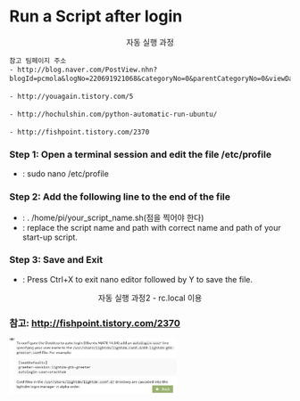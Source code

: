 # Run a Script after login

<center>자동 실행 과정</center>

```
참고 팀페이지 주소
- http://blog.naver.com/PostView.nhn?blogId=pcmola&logNo=220691921068&categoryNo=0&parentCategoryNo=0&viewDate=&currentPage=1&postListTopCurrentPage=1&from=postView

- http://youagain.tistory.com/5

- http://hochulshin.com/python-automatic-run-ubuntu/

- http://fishpoint.tistory.com/2370

```


### Step 1: Open a terminal session and edit the file /etc/profile
  - : sudo nano /etc/profile
  
### Step 2: Add the following line to the end of the file
  - : . /home/pi/your_script_name.sh(점을 찍어야 한다)
  - : replace the script name and path with correct name and path of your start-up script.

### Step 3: Save and Exit
  - : Press Ctrl+X to exit nano editor followed by Y to save the file.



<center>자동 실행 과정2 - rc.local 이용</center>
  
### 참고: http://fishpoint.tistory.com/2370


<img src="/doc/Auto_Start/auto_login.png" width="300px" height="100px">
